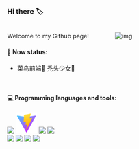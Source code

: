 
### Hi there 🏷️ 
<br />
Welcome to my Github page! 

<img align="right" alt="img" src="https://user-images.githubusercontent.com/91867363/221072494-fe23bed1-e13d-40f1-9e96-5831b4366e06.jpeg" width="50%" height="auto" />


#### 🌱 Now status: 
- 菜鸟前端🥦 秃头少女🐰  

<br />
<!-- <img width="50%" align="right" src="https://github-readme-stats.vercel.app/api?username=sleeplessOrangeCat&show_icons=true&hide_border=true" /> -->

#### :computer: Programming languages and tools: 
<p>
<code><img width="10%" src="https://www.vectorlogo.zone/logos/vuejs/vuejs-ar21.svg"></code>
 <code><img width="10%" height="50px" src="https://raw.githubusercontent.com/vscode-icons/vscode-icons/5a7cb2173c87167e9aa88ac4b0f5301e6eef975c/icons/file_type_vite.svg"></code>
<code><img width="10%" src="https://www.vectorlogo.zone/logos/typescriptlang/typescriptlang-ar21.svg"></code>
<code><img width="10%" src="https://www.vectorlogo.zone/logos/js_webpack/js_webpack-ar21.svg"></code>
<br />
<code><img width="10%" src="https://www.vectorlogo.zone/logos/javascript/javascript-ar21.svg"></code>
<code><img width="8%" src="https://www.vectorlogo.zone/logos/nodejs/nodejs-ar21.svg"></code>
<code><img width="10%" src="https://www.vectorlogo.zone/logos/npmjs/npmjs-ar21.svg"></code>
<code><img width="10%" src="https://www.vectorlogo.zone/logos/git-scm/git-scm-ar21.svg"></code>
<br />
</p>
